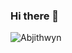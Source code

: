 ### Hi there 👋
<p align="left"> <img
        src="https://komarev.com/ghpvc/?username=Abjithwyn&label=Profile%20views&color=0e75b6&style=flat"
        alt="Abjithwyn" /> </p>
<!--
**Abjithwyn/Abjithwyn** is a ✨ _special_ ✨ repository because its `README.md` (this file) appears on your GitHub profile.
<p><img align="center" src="https://github-readme-streak-stats.herokuapp.com/?user=Abjithwyn&" alt="Abjithwyn" /></p>

Here are some ideas to get you started:

- 🔭 I’m currently working on ...
- 🌱 I’m currently learning ...
- 👯 I’m looking to collaborate on ...
- 🤔 I’m looking for help with ...
- 💬 Ask me about ...
- 📫 How to reach me: ...
- 😄 Pronouns: ...
- ⚡ Fun fact: ...
-->
